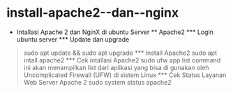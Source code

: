 # install-apache2--dan--nginx
* Intallasi Apache 2 dan NginX di ubuntu Server
** Apache2
*** Login ubuntu server
*** Update dan upgrade
> sudo apt update && sudo apt upgrade
*** Install Apache2 
> sudo apt intall apache2
*** Cek intallasi Apache2
> sudo ufw app list 
command ini akan menampilkan list dari aplikasi yang bisa di gunakan oleh Uncomplicated Firewall (UFW) di sistem Linux
*** Cek Status Layanan Web Server Apache 2
> sudo system status apache2
